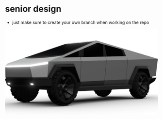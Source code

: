 # senior design

- just make sure to create your own branch when working on the repo

![alt text](image.png)
